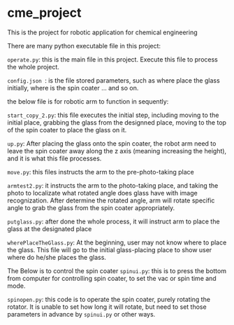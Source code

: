 # cme_project
This is the project for robotic application for chemical engineering

There are many python executable file in this project:

`operate.py`: this is the main file in this project. Execute this file to process the whole project.

`config.json `: is the file stored parameters, such as where place the glass initially, where is the spin coater ... and so on.

the below file is for robotic arm to function in sequently: 

`start_copy_2.py`: this file executes the initial step, including moving to the initial place, grabbing the glass from the designned place, moving to the top of the spin coater to place the glass on it.

`up.py`: After placing the glass onto the spin coater, the robot arm need to leave the spin coater away along the z axis (meaning increasing the height), and it is what this file processes.

`move.py`: this files instructs the arm to the pre-photo-taking place

`armtest2.py`: it instructs the arm to the photo-taking place, and taking the photo to localizate what rotated angle does glass have with image recognization. After determine the rotated angle, arm will rotate specific angle to grab the glass from the spin coater appropriately.

`putglass.py`: after done the whole process, it will instruct arm to place the glass at the designated place 

`wherePlaceTheGlass.py`: At the beginning, user may not know where to place the glass. This file will go to the initial glass-placing place to show user where do he/she places the glass.

The Below is to control the spin coater
`spinui.py`: this is to press the bottom from computer for controlling spin coater, to set the vac or spin time and mode.

`spinopen.py`: this code is to operate the spin coater, purely rotating the rotator. It is unable to set how long it will rotate, but need to set those parameters in advance by `spinui.py` or other ways.
